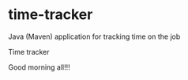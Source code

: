 # time-tracker
Java (Maven) application for tracking time on the job

Time tracker

Good morning all!!!
